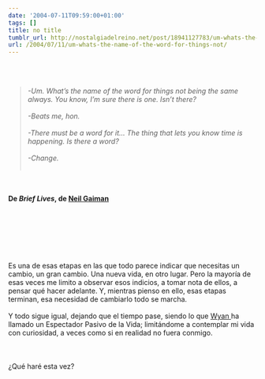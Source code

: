 ```yaml
---
date: '2004-07-11T09:59:00+01:00'
tags: []
title: no title
tumblr_url: http://nostalgiadelreino.net/post/18941127783/um-whats-the-name-of-the-word-for-things-not
url: /2004/07/11/um-whats-the-name-of-the-word-for-things-not/
---
```


<p><em><br/><br/></em></p><blockquote><em>-Um. What&rsquo;s the name of the word for things not being the same always. You know, I&rsquo;m sure there is one. Isn&rsquo;t there?<br/><br/>-Beats me, hon.<br/><br/>-There must be a word for it&hellip; The thing that lets you know time is happening. Is there a word?<br/><br/>-Change.<br/><br/></em></blockquote><br/><br/><strong>De <em>Brief Lives</em>, de <a href="http://www.neilgaiman.com/"> Neil Gaiman </a></strong><br/><br/><br/><br/><br/><br/><br/><br/>Es una de esas etapas en las que todo parece indicar que necesitas un cambio, un gran cambio. Una nueva vida, en otro lugar. Pero la mayoría de esas veces me limito a observar esos indicios, a tomar nota de ellos, a pensar qué hacer adelante. Y, mientras pienso en ello, esas etapas terminan, esa necesidad de cambiarlo todo se marcha.<br/><br/>Y todo sigue igual, dejando que el tiempo pase, siendo lo que <a href="http://finitud.blogspot.com/"> Wyan </a> ha llamado un Espectador Pasivo de la Vida; limitándome a contemplar mi vida con curiosidad, a veces como si en realidad no fuera conmigo.<br/><br/><br/><br/>¿Qué haré esta vez?<br/><br/><div class="blogger-post-footer"><img width="1" height="1" src="https://blogger.googleusercontent.com/tracker/1180118427259117074-3161913264659511845?l=nostalgiadelreino.blogspot.com" alt=""/></div>